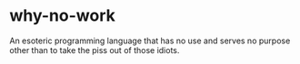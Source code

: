 # why-no-work
An esoteric programming language that has no use and serves no purpose other than to take the piss out of those idiots.
